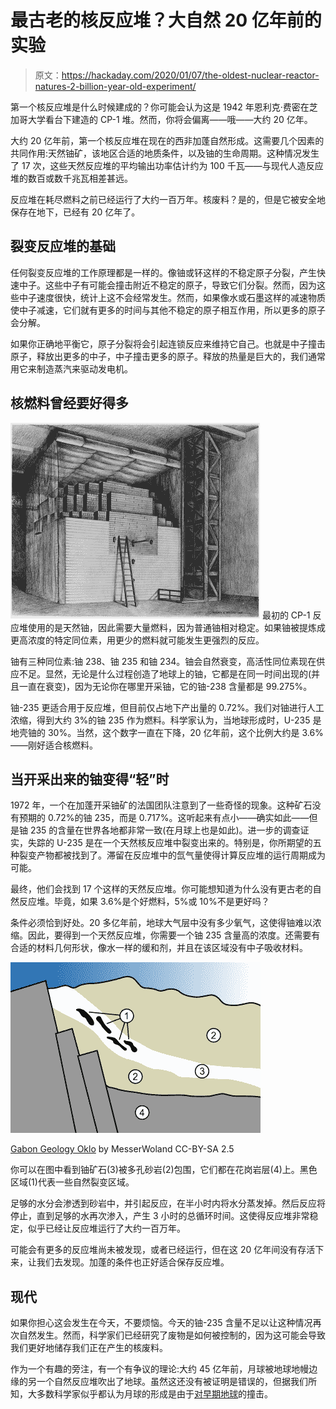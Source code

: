 # 最古老的核反应堆？大自然 20 亿年前的实验

> 原文：<https://hackaday.com/2020/01/07/the-oldest-nuclear-reactor-natures-2-billion-year-old-experiment/>

第一个核反应堆是什么时候建成的？你可能会认为这是 1942 年恩利克·费密在芝加哥大学看台下建造的 CP-1 堆。然而，你将会偏离——哦——大约 20 亿年。

大约 20 亿年前，第一个核反应堆在现在的西非加蓬自然形成。这需要几个因素的共同作用:天然铀矿，该地区合适的地质条件，以及铀的生命周期。这种情况发生了 17 次，这些天然反应堆的平均输出功率估计约为 100 千瓦——与现代人造反应堆的数百或数千兆瓦相差甚远。

反应堆在耗尽燃料之前已经运行了大约一百万年。核废料？是的，但是它被安全地保存在地下，已经有 20 亿年了。

## 裂变反应堆的基础

任何裂变反应堆的工作原理都是一样的。像铀或钚这样的不稳定原子分裂，产生快速中子。这些中子有可能会撞击附近不稳定的原子，导致它们分裂。然而，因为这些中子速度很快，统计上这不会经常发生。然而，如果像水或石墨这样的减速物质使中子减速，它们就有更多的时间与其他不稳定的原子相互作用，所以更多的原子会分解。

如果你正确地平衡它，原子分裂将会引起连锁反应来维持它自己。也就是中子撞击原子，释放出更多的中子，中子撞击更多的原子。释放的热量是巨大的，我们通常用它来制造蒸汽来驱动发电机。

## 核燃料曾经要好得多

[![](img/ca34d5c35d737b6a80c4678384eed65b.png)](https://hackaday.com/wp-content/uploads/2019/12/cp1.png) 最初的 CP-1 反应堆使用的是天然铀，因此需要大量燃料，因为普通铀相对稳定。如果铀被提炼成更高浓度的特定同位素，用更少的燃料就可能发生更强烈的反应。

铀有三种同位素:铀 238、铀 235 和铀 234。铀会自然衰变，高活性同位素现在供应不足。显然，无论是什么过程创造了地球上的铀，它都是在同一时间出现的(并且一直在衰变)，因为无论你在哪里开采铀，它的铀-238 含量都是 99.275%。

铀-235 更适合用于反应堆，但目前仅占地下产出量的 0.72%。我们对铀进行人工浓缩，得到大约 3%的铀 235 作为燃料。科学家认为，当地球形成时，U-235 是地壳铀的 30%。当然，这个数字一直在下降，20 亿年前，这个比例大约是 3.6%——刚好适合核燃料。

## 当开采出来的铀变得“轻”时

1972 年，一个在加蓬开采铀矿的法国团队注意到了一些奇怪的现象。这种矿石没有预期的 0.72%的铀 235，而是 0.717%。这听起来有点小——确实如此——但是铀 235 的含量在世界各地都非常一致(在月球上也是如此)。进一步的调查证实，失踪的 U-235 是在一个天然核反应堆中裂变出来的。特别是，你所期望的五种裂变产物都被找到了。滞留在反应堆中的氙气量使得计算反应堆的运行周期成为可能。

最终，他们会找到 17 个这样的天然反应堆。你可能想知道为什么没有更古老的自然反应堆。毕竟，如果 3.6%是个好燃料，5%或 10%不是更好吗？

条件必须恰到好处。20 多亿年前，地球大气层中没有多少氧气，这使得铀难以浓缩。因此，要得到一个天然反应堆，你需要一个铀 235 含量高的浓度。还需要有合适的材料几何形状，像水一样的缓和剂，并且在该区域没有中子吸收材料。

[![](img/c681adc4bfe2d2c095f5a3b720c89aec.png)](https://hackaday.com/wp-content/uploads/2019/12/fission.png)

[Gabon Geology Oklo](https://commons.wikimedia.org/wiki/File:Gabon_Geology_Oklo.svg) by MesserWoland CC-BY-SA 2.5

你可以在图中看到铀矿石(3)被多孔砂岩(2)包围，它们都在花岗岩层(4)上。黑色区域(1)代表一些自然裂变区域。

足够的水分会渗透到砂岩中，并引起反应，在半小时内将水分蒸发掉。然后反应将停止，直到足够的水再次渗入，产生 3 小时的总循环时间。这使得反应堆非常稳定，似乎已经让反应堆运行了大约一百万年。

可能会有更多的反应堆尚未被发现，或者已经运行，但在这 20 亿年间没有存活下来，让我们去发现。加蓬的条件也正好适合保存反应堆。

## 现代

如果你担心这会发生在今天，不要烦恼。今天的铀-235 含量不足以让这种情况再次自然发生。然而，科学家们已经研究了废物是如何被控制的，因为这可能会导致我们更好地储存我们正在产生的核废料。

作为一个有趣的旁注，有一个有争议的理论:大约 45 亿年前，月球被地球地幔边缘的另一个自然反应堆吹出了地球。虽然这还没有被证明是错误的，但据我们所知，大多数科学家似乎都认为月球的形成是由于[对早期地球](https://en.wikipedia.org/wiki/Giant-impact_hypothesis?)的撞击。